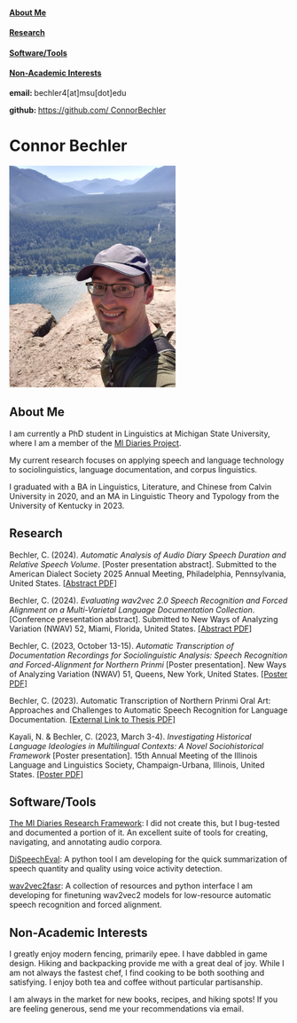 <head>
<link rel="stylesheet" href="style.css">
</head>
<body>
<div class="sidebar">
<div>

<h4><a href="#AboutMe">About Me</a></h4>
<h4><a href="#Research">Research</a></h4>
<h4><a href="#Tools">Software/Tools</a></h4>
<h4><a href="#Hobbies">Non-Academic Interests</a></h4>

<p><b>email: </b>bechler4[at]msu[dot]edu</p>

<p><b>github: </b><a href="https://github.com/ConnorBechler">https://github.com/ ConnorBechler</a></p>

</div>
</div>

<div class="body-text">

<h1 id='AboutMe'>Connor Bechler</h1>

<img src="resources/cb_photo.jpg" alt="Photo of Connor standing on top of cliff in a baseball cap" width="300"/>

<h2>About Me</h2>

<p>I am currently a PhD student in Linguistics at Michigan State University, where I am a member of the <a href="https://mi-diaries.org">MI Diaries Project</a>. </p>
<p>My current research focuses on applying speech and language technology to sociolinguistics, language documentation, and corpus linguistics.</p>

<p>I graduated with a BA in Linguistics, Literature, and Chinese from Calvin University in 2020, and an MA in Linguistic Theory and Typology from the University of Kentucky in 2023.</p>

<h2 id='Research'>Research</h2>

<p>Bechler, C. (2024). <i>Automatic Analysis of Audio Diary Speech Duration and Relative Speech Volume</i>. [Poster presentation abstract]. Submitted to the American Dialect Society 2025 Annual Meeting, Philadelphia, Pennsylvania, United States. <a href="https://ConnorBechler.github.io/research/ADS 2025 Abstract.pdf" target="_blank">[Abstract PDF]</a></p>

<p>Bechler, C. (2024). <i>Evaluating wav2vec 2.0 Speech Recognition and Forced Alignment on a Multi-Varietal Language Documentation Collection</i>. [Conference presentation abstract]. Submitted to New Ways of Analyzing Variation (NWAV) 52, Miami, Florida, United States. <a href="https://ConnorBechler.github.io/research/NWAV 52 Abstract.pdf" target="_blank">[Abstract PDF]</a></p>

<p>Bechler, C. (2023, October 13-15). <i>Automatic Transcription of Documentation Recordings for Sociolinguistic Analysis: Speech Recognition and Forced-Alignment for Northern Prinmi</i> [Poster presentation]. New Ways of Analyzing Variation (NWAV) 51, Queens, New York, United States. <a href="https://ConnorBechler.github.io/research/NWAV_51_Poster_Final.pdf" target="_blank">[Poster PDF]</a></p>

<p>Bechler, C. (2023). Automatic Transcription of Northern Prinmi Oral Art: Approaches and Challenges to Automatic Speech Recognition for Language Documentation. <a href="https://uknowledge.uky.edu/ltt_etds/51/">[External Link to Thesis PDF]</a></p>

<p>Kayali, N. & Bechler, C. (2023, March 3-4). <i>Investigating Historical Language Ideologies in Multilingual Contexts: A Novel Sociohistorical Framework</i> [Poster presentation]. 15th Annual Meeting of the Illinois Language and Linguistics Society, Champaign-Urbana, Illinois, United States. <a href="https://ConnorBechler.github.io/research/ills_poster-2023.pdf" target="_blank">[Poster PDF]</a></p>

<h2 id='Tools'>Software/Tools</h2>

<p><a href="https://github.com/midiaries/datahub">The MI Diaries Research Framework</a>: I did not create this, but I bug-tested and documented a portion of it. An excellent suite of tools for creating, navigating, and annotating audio corpora.</p>

<p><a href="https://github.com/ConnorBechler/dispeecheval">DiSpeechEval</a>: A python tool I am developing for the quick summarization of speech quantity and quality using voice activity detection.</p>

<p><a href="https://github.com/ConnorBechler/wav2vec2fasr-repo">wav2vec2fasr</a>: A collection of resources and python interface I am developing for finetuning wav2vec2 models for low-resource automatic speech recognition and forced alignment.</p>

<h2 id='Hobbies'>Non-Academic Interests</h2>

<p>I greatly enjoy modern fencing, primarily epee. I have dabbled in game design. Hiking and backpacking provide me with a great deal of joy. While I am not always the fastest chef, I find cooking to be both soothing and satisfying. I enjoy both tea and coffee without particular partisanship.</p>

<p>I am always in the market for new books, recipes, and hiking spots! If you are feeling generous, send me your recommendations via email.</p>

</div>
</body>